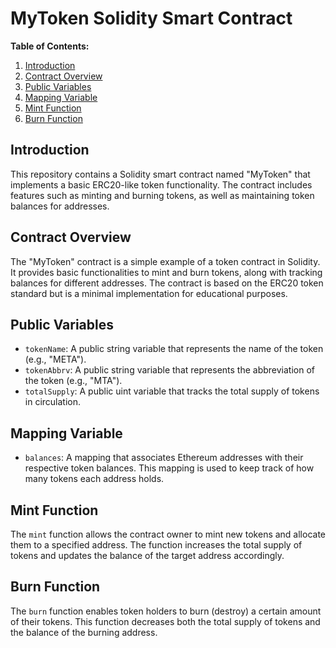 # MyToken Solidity Smart Contract

**Table of Contents:**

1. [Introduction](#introduction)
2. [Contract Overview](#contract-overview)
3. [Public Variables](#public-variables)
4. [Mapping Variable](#mapping-variable)
5. [Mint Function](#mint-function)
6. [Burn Function](#burn-function)

## Introduction

This repository contains a Solidity smart contract named "MyToken" that implements a basic ERC20-like token functionality. The contract includes features such as minting and burning tokens, as well as maintaining token balances for addresses.

## Contract Overview

The "MyToken" contract is a simple example of a token contract in Solidity. It provides basic functionalities to mint and burn tokens, along with tracking balances for different addresses. The contract is based on the ERC20 token standard but is a minimal implementation for educational purposes.

## Public Variables

- `tokenName`: A public string variable that represents the name of the token (e.g., "META").
- `tokenAbbrv`: A public string variable that represents the abbreviation of the token (e.g., "MTA").
- `totalSupply`: A public uint variable that tracks the total supply of tokens in circulation.

## Mapping Variable

- `balances`: A mapping that associates Ethereum addresses with their respective token balances. This mapping is used to keep track of how many tokens each address holds.

## Mint Function

The `mint` function allows the contract owner to mint new tokens and allocate them to a specified address. The function increases the total supply of tokens and updates the balance of the target address accordingly.

## Burn Function

The `burn` function enables token holders to burn (destroy) a certain amount of their tokens. This function decreases both the total supply of tokens and the balance of the burning address.
